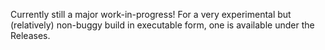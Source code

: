 Currently still a major work-in-progress! For a very experimental but (relatively) non-buggy build in executable form, one is available under the Releases.
